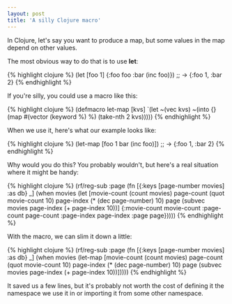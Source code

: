 ```yaml
---
layout: post
title: 'A silly Clojure macro'
---
```

In Clojure, let's say you want to produce a map, but some values in the map depend on other values.

The most obvious way to do that is to use **let**:

{% highlight clojure %}
(let [foo 1]
  {:foo foo
   :bar (inc foo)})
;; -> {:foo 1, :bar 2}
{% endhighlight %}

If you're silly, you could use a macro like this:

{% highlight clojure %}
(defmacro let-map
  [kvs]
  `(let ~(vec kvs)
     ~(into {} (map #(vector (keyword %) %) (take-nth 2 kvs)))))
{% endhighlight %}

When we use it, here's what our example looks like:

{% highlight clojure %}
(let-map [foo 1
          bar (inc foo)])
;; -> {:foo 1, :bar 2}
{% endhighlight %}

Why would you do this? You probably wouldn't, but here's a real situation where it might be handy:

{% highlight clojure %}
(rf/reg-sub
  :page
  (fn [{:keys [page-number movies] :as db} _]
    (when movies
      (let [movie-count (count movies)
            page-count (quot movie-count 10)
            page-index (* (dec page-number) 10)
            page (subvec movies page-index (+ page-index 10))]
        {:movie-count movie-count
         :page-count page-count
         :page-index page-index
         :page page}))))
{% endhighlight %}

With the macro, we can slim it down a little:

{% highlight clojure %}
(rf/reg-sub
  :page
  (fn [{:keys [page-number movies] :as db} _]
    (when movies
      (let-map [movie-count (count movies)
                page-count (quot movie-count 10)
                page-index (* (dec page-number) 10)
                page (subvec movies page-index (+ page-index 10))]))))
{% endhighlight %}

It saved us a few lines, but it's probably not worth the cost of defining it the namespace we use it in or importing it from some other namespace.
